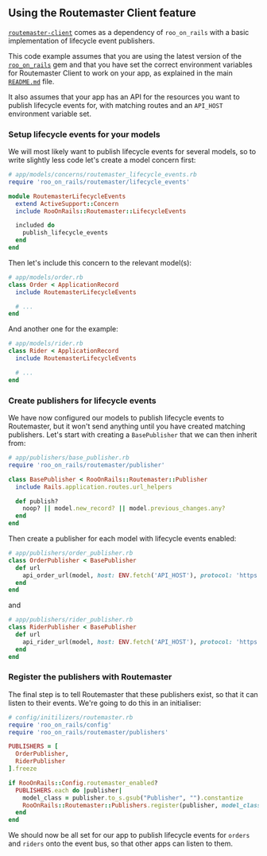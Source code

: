 ## Using the Routemaster Client feature

[`routemaster-client`](https://github.com/deliveroo/routemaster-client) comes as a dependency of `roo_on_rails` with a basic implementation of lifecycle event publishers.

This code example assumes that you are using the latest version of the [`roo_on_rails`](roo_on_rails) gem and that you have set the correct environment variables for Routemaster Client to work on your app, as explained in the main [`README.md`](roo_on_rails#routemaster-client) file.

It also assumes that your app has an API for the resources you want to publish lifecycle events for, with matching routes and an `API_HOST` environment variable set.

### Setup lifecycle events for your models

We will most likely want to publish lifecycle events for several models, so to write slightly less code let's create a model concern first:

```ruby
# app/models/concerns/routemaster_lifecycle_events.rb
require 'roo_on_rails/routemaster/lifecycle_events'

module RoutemasterLifecycleEvents
  extend ActiveSupport::Concern
  include RooOnRails::Routemaster::LifecycleEvents

  included do
    publish_lifecycle_events
  end
end
```

Then let's include this concern to the relevant model(s):

```ruby
# app/models/order.rb
class Order < ApplicationRecord
  include RoutemasterLifecycleEvents

  # ...
end
```

And another one for the example:

```ruby
# app/models/rider.rb
class Rider < ApplicationRecord
  include RoutemasterLifecycleEvents

  # ...
end
```

### Create publishers for lifecycle events

We have now configured our models to publish lifecycle events to Routemaster, but it won't send anything until you have created matching publishers. Let's start with creating a `BasePublisher` that we can then inherit from:

```ruby
# app/publishers/base_publisher.rb
require 'roo_on_rails/routemaster/publisher'

class BasePublisher < RooOnRails::Routemaster::Publisher
  include Rails.application.routes.url_helpers

  def publish?
    noop? || model.new_record? || model.previous_changes.any?
  end
end
```

Then create a publisher for each model with lifecycle events enabled:

```ruby
# app/publishers/order_publisher.rb
class OrderPublisher < BasePublisher
  def url
    api_order_url(model, host: ENV.fetch('API_HOST'), protocol: 'https')
  end
end
```

and

```ruby
# app/publishers/rider_publisher.rb
class RiderPublisher < BasePublisher
  def url
    api_rider_url(model, host: ENV.fetch('API_HOST'), protocol: 'https')
  end
end
```

### Register the publishers with Routemaster

The final step is to tell Routemaster that these publishers exist, so that it can listen to their events. We're going to do this in an initialiser:

```ruby
# config/initilizers/routemaster.rb
require 'roo_on_rails/config'
require 'roo_on_rails/routemaster/publishers'

PUBLISHERS = [
  OrderPublisher,
  RiderPublisher
].freeze

if RooOnRails::Config.routemaster_enabled?
  PUBLISHERS.each do |publisher|
    model_class = publisher.to_s.gsub("Publisher", "").constantize
    RooOnRails::Routemaster::Publishers.register(publisher, model_class: model_class)
  end
end
```

We should now be all set for our app to publish lifecycle events for `orders` and `riders` onto the event bus, so that other apps can listen to them.
